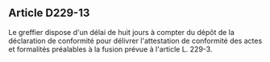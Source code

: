 Article D229-13
----
Le greffier dispose d'un délai de huit jours à compter du dépôt de la
déclaration de conformité pour délivrer l'attestation de conformité des actes et
formalités préalables à la fusion prévue à l'article L. 229-3.
